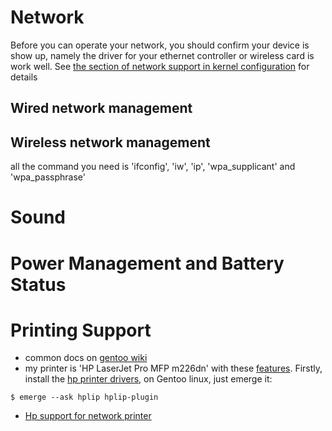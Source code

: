 # Network
Before you can operate your network, you should confirm your device is show up, namely the driver for your ethernet controller or wireless card is work well. See [the section of network support in kernel configuration](LinuxBaseSys.md) for details

## Wired network management

## Wireless network management
all the command you need is 'ifconfig', 'iw', 'ip', 'wpa_supplicant' and 'wpa_passphrase'

# Sound

# Power Management and Battery Status

# Printing Support
  - common docs on [gentoo wiki](https://wiki.gentoo.org/wiki/Printing)
  - my printer is 'HP LaserJet Pro MFP m226dn' with these [features](http://hplipopensource.com/hplip-web/models/laserjet/hp_laserjet_pro_mfp_m226dn.html). Firstly, install the [hp printer drivers](http://hplipopensource.com/hplip-web/index.html), on Gentoo linux, just emerge it:

```$ emerge --ask hplip hplip-plugin```

  - [Hp support for network printer](https://support.hp.com/cn-zh/document/c00089743)
